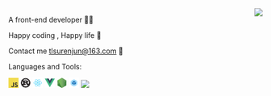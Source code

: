 <img align="right" src="https://github-readme-stats.vercel.app/api?Cancel changesusername=Surenjun&show_icons=true&icon_color=ad0d52&text_color=24292e&bg_color=ffffff&hide_title=true" />


A front-end developer 🧑‍💻

Happy coding , Happy life 🤣

Contact me tlsurenjun@163.com 📧

Languages and Tools:

<code><img height="20" src="https://raw.githubusercontent.com/github/explore/main/topics/javascript/javascript.png"></code>
<code><img height="20" src="https://raw.githubusercontent.com/github/explore/main/topics/rust/rust.png"></code>
<code><img height="20" src="https://raw.githubusercontent.com/github/explore/main/topics/react/react.png"></code>
<code><img height="20" src="https://raw.githubusercontent.com/github/explore/main/topics/vue/vue.png"></code>
<code><img height="20" src="https://raw.githubusercontent.com/github/explore/main/topics/nodejs/nodejs.png"></code>
<code><img height="20" src="https://raw.githubusercontent.com/github/explore/main/topics/webpack/webpack.png"></code>
<code><img height="20" src="https://raw.githubusercontent.com/github/explore/main/topics/vitejs/vite.png"></code>

